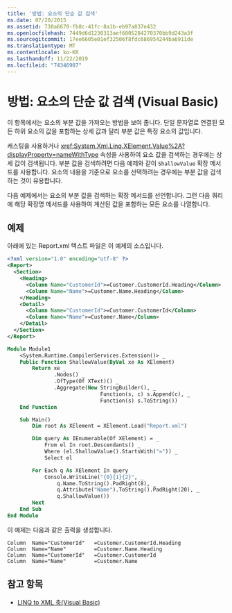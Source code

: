 ```yaml
---
title: '방법: 요소의 단순 값 검색'
ms.date: 07/20/2015
ms.assetid: 730a6670-fb8c-41fc-8a1b-eb97a837e432
ms.openlocfilehash: 7449d6d1230313aef6005284270370bb9d243a3f
ms.sourcegitcommit: 17ee6605e01ef32506f8fdc686954244ba6911de
ms.translationtype: MT
ms.contentlocale: ko-KR
ms.lasthandoff: 11/22/2019
ms.locfileid: "74346907"
---
```

# <a name="how-to-retrieve-the-shallow-value-of-an-element-visual-basic"></a>방법: 요소의 단순 값 검색 (Visual Basic)

이 항목에서는 요소의 부분 값을 가져오는 방법을 보여 줍니다. 단일 문자열로 연결된 모든 하위 요소의 값을 포함하는 상세 값과 달리 부분 값은 특정 요소의 값입니다.

캐스팅을 사용하거나 <xref:System.Xml.Linq.XElement.Value%2A?displayProperty=nameWithType> 속성을 사용하여 요소 값을 검색하는 경우에는 상세 값이 검색됩니다. 부분 값을 검색하려면 다음 예제와 같이 `ShallowValue` 확장 메서드를 사용합니다. 요소의 내용을 기준으로 요소를 선택하려는 경우에는 부분 값을 검색하는 것이 유용합니다.

다음 예제에서는 요소의 부분 값을 검색하는 확장 메서드를 선언합니다. 그런 다음 쿼리에 해당 확장명 메서드를 사용하여 계산된 값을 포함하는 모든 요소를 나열합니다.

## <a name="example"></a>예제

아래에 있는 Report.xml 텍스트 파일은 이 예제의 소스입니다.

```xml
<?xml version="1.0" encoding="utf-8" ?>
<Report>
  <Section>
    <Heading>
      <Column Name="CustomerId">=Customer.CustomerId.Heading</Column>
      <Column Name="Name">=Customer.Name.Heading</Column>
    </Heading>
    <Detail>
      <Column Name="CustomerId">=Customer.CustomerId</Column>
      <Column Name="Name">=Customer.Name</Column>
    </Detail>
  </Section>
</Report>
```

```vb
Module Module1
    <System.Runtime.CompilerServices.Extension()> _
    Public Function ShallowValue(ByVal xe As XElement)
        Return xe _
               .Nodes() _
               .OfType(Of XText)() _
               .Aggregate(New StringBuilder(), _
                              Function(s, c) s.Append(c), _
                              Function(s) s.ToString())
    End Function

    Sub Main()
        Dim root As XElement = XElement.Load("Report.xml")

        Dim query As IEnumerable(Of XElement) = _
            From el In root.Descendants() _
            Where (el.ShallowValue().StartsWith("=")) _
            Select el

        For Each q As XElement In query
            Console.WriteLine("{0}{1}{2}", _
                q.Name.ToString().PadRight(8), _
                q.Attribute("Name").ToString().PadRight(20), _
                q.ShallowValue())
        Next
    End Sub
End Module
```

이 예제는 다음과 같은 출력을 생성합니다.

```console
Column  Name="CustomerId"   =Customer.CustomerId.Heading
Column  Name="Name"         =Customer.Name.Heading
Column  Name="CustomerId"   =Customer.CustomerId
Column  Name="Name"         =Customer.Name
```

## <a name="see-also"></a>참고 항목

- [LINQ to XML 축(Visual Basic)](../../../../visual-basic/programming-guide/concepts/linq/linq-to-xml-axes.md)
